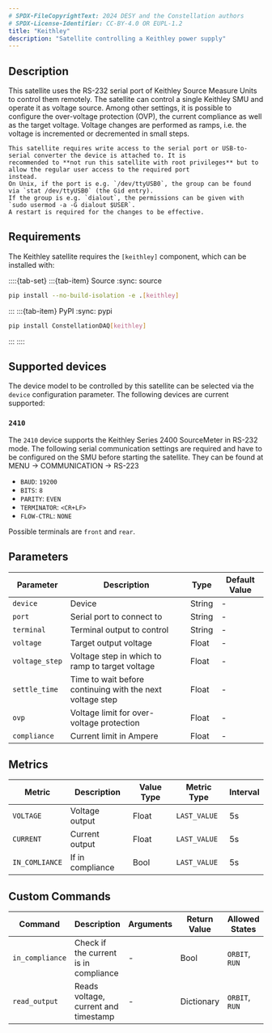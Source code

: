 ```yaml
---
# SPDX-FileCopyrightText: 2024 DESY and the Constellation authors
# SPDX-License-Identifier: CC-BY-4.0 OR EUPL-1.2
title: "Keithley"
description: "Satellite controlling a Keithley power supply"
---
```


## Description

This satellite uses the RS-232 serial port of Keithley Source Measure Units to control them remotely. The satellite can
control a single Keithley SMU and operate it as voltage source. Among other settings, it is possible to configure the
over-voltage protection (OVP), the current compliance as well as the target voltage. Voltage changes are performed as ramps,
i.e. the voltage is incremented or decremented in small steps.

```{note}
This satellite requires write access to the serial port or USB-to-serial converter the device is attached to. It is
recommended to **not run this satellite with root privileges** but to allow the regular user access to the required port
instead.
On Unix, if the port is e.g. `/dev/ttyUSB0`, the group can be found via `stat /dev/ttyUSB0` (the Gid entry).
If the group is e.g. `dialout`, the permissions can be given with `sudo usermod -a -G dialout $USER`.
A restart is required for the changes to be effective.
```

## Requirements

The Keithley satellite requires the `[keithley]` component, which can be installed with:

::::{tab-set}
:::{tab-item} Source
:sync: source

```sh
pip install --no-build-isolation -e .[keithley]
```

:::
:::{tab-item} PyPI
:sync: pypi

```sh
pip install ConstellationDAQ[keithley]
```

:::
::::

## Supported devices

The device model to be controlled by this satellite can be selected via the `device` configuration parameter. The following
devices are current supported:

### `2410`

The `2410` device supports the Keithley Series 2400 SourceMeter in RS-232 mode.
The following serial communication settings are required and have to be configured on the SMU before starting the satellite.
They can be found at MENU -> COMMUNICATION -> RS-223


- `BAUD`: `19200`
- `BITS`: `8`
- `PARITY`: `EVEN`
- `TERMINATOR`: `<CR+LF>`
- `FLOW-CTRL`: `NONE`

Possible terminals are `front` and `rear`.

## Parameters

| Parameter | Description | Type | Default Value |
|-----------|-------------|------|---------------|
| `device` | Device | String | - |
| `port` | Serial port to connect to | String | - |
| `terminal` | Terminal output to control | String | - |
| `voltage` | Target output voltage | Float | - |
| `voltage_step` | Voltage step in which to ramp to target voltage | Float | - |
| `settle_time` | Time to wait before continuing with the next voltage step | Float | - |
| `ovp` | Voltage limit for over-voltage protection | Float | - |
| `compliance` | Current limit in Ampere | Float | - |

## Metrics

| Metric | Description | Value Type | Metric Type | Interval |
|--------|-------------|------------|-------------|----------|
| `VOLTAGE` | Voltage output | Float | `LAST_VALUE` | 5s |
| `CURRENT` | Current output | Float | `LAST_VALUE` | 5s |
| `IN_COMLIANCE` | If in compliance | Bool | `LAST_VALUE` | 5s |

## Custom Commands

| Command | Description | Arguments | Return Value | Allowed States |
|---------|-------------|-----------|--------------|----------------|
| `in_compliance` | Check if the current is in compliance | - | Bool | `ORBIT`, `RUN` |
| `read_output` | Reads voltage, current and timestamp | - | Dictionary | `ORBIT`, `RUN` |

